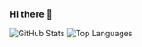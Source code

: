 ### Hi there 👋

<!--
**shihab3750/shihab3750** is a ✨ _special_ ✨ repository because its `README.md` (this file) appears on your GitHub profile.
- 🔭 I’m currently working on ...
- 🌱 I’m currently learning ...
- 👯 I’m looking to collaborate on ...
- 🤔 I’m looking for help with ...
- 💬 Ask me about ...
- 📫 How to reach me: ...
- 😄 Pronouns: ...
- ⚡ Fun fact: ...
Here are some ideas to get you started:

-->

![GitHub Stats](https://github-readme-stats-phi-sandy-16.vercel.app/api?username=shihab3750&theme=radical)
![Top Languages](https://github-readme-stats.vercel.app/api/top-langs/?username=SHIHAB3750&show_icons=true&theme=radical)


